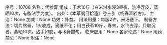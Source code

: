 序号：10708
名称：代参膏
组成：于术10斤（白米泔水浸3昼夜，洗净浮皮，蒸晒10次，有脂沾手为度）。
出处：《本草纲目拾遗》卷三引《杨春涯验方》。
主治：None
加减：None
功效：补益。
用法用量：每服2许，米汤送下。
制备方法：切片熬膏，1火收成，滴纸不化；用白茯苓10斤，春末，水飞去浮，只取沉者，蒸晒10次，沾手如胶，与术膏搅匀。
临床应用：None
各家论述：None
用药禁忌：None
附注：None
